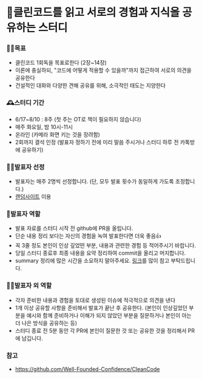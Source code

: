 
# 📖클린코드를 읽고 서로의 경험과 지식을 공유하는 스터디

### 🧑‍💻목표

- 클린코드 1회독을 목표로한다 (2장~14장)
- 이론에 충실하되, "코드에 어떻게 적용할 수 있을까"까지 접근하여 서로의 의견을 공유한다
- 건설적인 대화와 다양한 견해 공유를 위해, 소극적인 태도는 지양한다

### 🕰스터디 기간

- 6/17~8/10 : 8주 (첫 주는 OT로 책이 필요하지 않습니다)
- 매주 화요일, 밤 10시-11시
- 온라인 (카메라 화면 키는 것을 장려함)
- 2회까지 결석 인정 (발표자 정하기 전에 미리 말씀 주시거나 스터디 하루 전 카톡방에 공유하기)

### 🙋‍♀발표자 선정

- 발표자는 매주 2명씩 선정합니다. (단, 모두 발표 횟수가 동일하게 가도록 조정합니다.)
- [랜덤사이트](https://lazygyu.github.io/roulette/) 이용

### 🫴발표자 역할

- 발표 자료를 스터디 시작 전 github에 PR을 올립니다.
- 단순 내용 정리 보다는 자신의 경험을 녹여 발표한다면 더욱 좋음👍
- 꼭 3줄 정도 본인이 인상 깊었떤 부분, 내용과 관련한 경험 등 적어주시기 바랍니다.
- 당일 스터디 종료후 최종 내용을 요약 정리하여 commit을 올리고 머지합니다.
- summary 정리에 많은 시간을 소요하지 말아주세요. [링크](https://github.com/Well-Founded-Confidence/CleanCode)를 많이 참고 부탁드립니다.

### 🙎‍♂발표자 외 역할

- 각자 준비한 내용과 경험을 토대로 생성된 이슈에 적극적으로 의견을 낸다
- 1개 이상 공유할 사항을 준비해서 발표가 끝난 후 공유한다. (본인이 인상깊었던 부분을 예시와 함께 준비하거나 이해가 되지 않았던 부분을 질문하거나 본인이 아는 더 나은 방식을 공유하는 등) 
- 스터디 종료 전 5분 동안 각 PR에 본인이 질문한 것 또는 공유한 것을 정리해서 PR에 남깁니다.

### 참고

- https://github.com/Well-Founded-Confidence/CleanCode